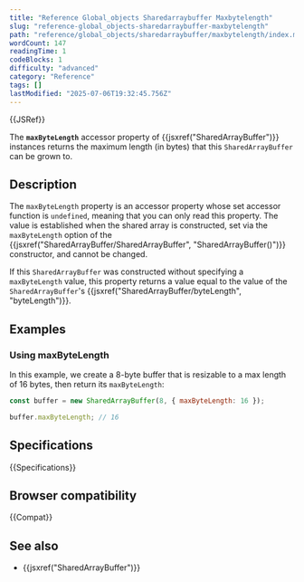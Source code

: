 ```yaml
---
title: "Reference Global_objects Sharedarraybuffer Maxbytelength"
slug: "reference-global_objects-sharedarraybuffer-maxbytelength"
path: "reference/global_objects/sharedarraybuffer/maxbytelength/index.md"
wordCount: 147
readingTime: 1
codeBlocks: 1
difficulty: "advanced"
category: "Reference"
tags: []
lastModified: "2025-07-06T19:32:45.756Z"
---
```



{{JSRef}}

The **`maxByteLength`** accessor property of {{jsxref("SharedArrayBuffer")}} instances returns the maximum length (in bytes) that this `SharedArrayBuffer` can be grown to.

## Description

The `maxByteLength` property is an accessor property whose set accessor function is `undefined`, meaning that you can only read this property. The value is established when the shared array is constructed, set via the `maxByteLength` option of the {{jsxref("SharedArrayBuffer/SharedArrayBuffer", "SharedArrayBuffer()")}} constructor, and cannot be changed.

If this `SharedArrayBuffer` was constructed without specifying a `maxByteLength` value, this property returns a value equal to the value of the `SharedArrayBuffer`'s {{jsxref("SharedArrayBuffer/byteLength", "byteLength")}}.

## Examples

### Using maxByteLength

In this example, we create a 8-byte buffer that is resizable to a max length of 16 bytes, then return its `maxByteLength`:

```js
const buffer = new SharedArrayBuffer(8, { maxByteLength: 16 });

buffer.maxByteLength; // 16
```

## Specifications

{{Specifications}}

## Browser compatibility

{{Compat}}

## See also

- {{jsxref("SharedArrayBuffer")}}

